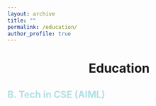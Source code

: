 ```yaml
---
layout: archive
title: ""
permalink: /education/
author_profile: true
---
```

<h1 align=center>Education</h1>
<h2 style='color:#B0E0E6;'>B. Tech in CSE (AIML)</h2>
